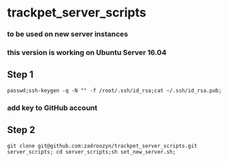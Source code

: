 # trackpet_server_scripts
### to be used on new server instances
### this version is working on Ubuntu Server 16.04

## Step 1
```
passwd;ssh-keygen -q -N "" -f /root/.ssh/id_rsa;cat ~/.ssh/id_rsa.pub;
```
### add key to GitHub account

## Step 2
```
git clone git@github.com:zadroozyn/trackpet_server_scripts.git server_scripts; cd server_scripts;sh set_new_server.sh;
```
